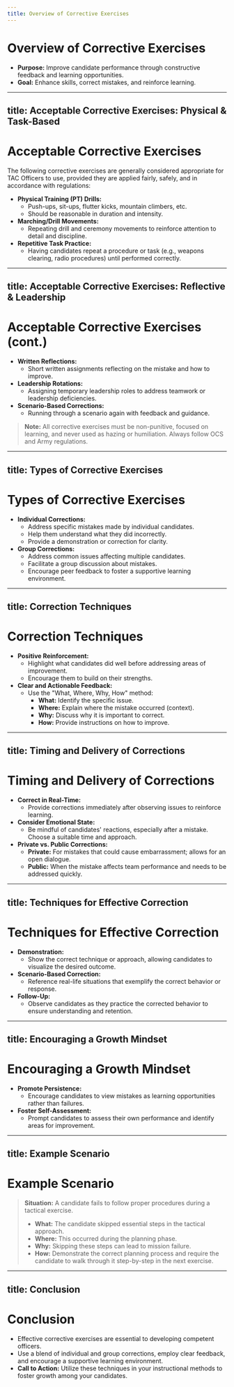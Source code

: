 ```yaml
---
title: Overview of Corrective Exercises
---
```


# Overview of Corrective Exercises

- **Purpose:** Improve candidate performance through constructive feedback and learning opportunities.
- **Goal:** Enhance skills, correct mistakes, and reinforce learning.

---
title: Acceptable Corrective Exercises: Physical & Task-Based
---

# Acceptable Corrective Exercises

The following corrective exercises are generally considered appropriate for TAC Officers to use, provided they are applied fairly, safely, and in accordance with regulations:

- **Physical Training (PT) Drills:**
  - Push-ups, sit-ups, flutter kicks, mountain climbers, etc.
  - Should be reasonable in duration and intensity.
- **Marching/Drill Movements:**
  - Repeating drill and ceremony movements to reinforce attention to detail and discipline.
- **Repetitive Task Practice:**
  - Having candidates repeat a procedure or task (e.g., weapons clearing, radio procedures) until performed correctly.

---
title: Acceptable Corrective Exercises: Reflective & Leadership
---

# Acceptable Corrective Exercises (cont.)

- **Written Reflections:**
  - Short written assignments reflecting on the mistake and how to improve.
- **Leadership Rotations:**
  - Assigning temporary leadership roles to address teamwork or leadership deficiencies.
- **Scenario-Based Corrections:**
  - Running through a scenario again with feedback and guidance.

> **Note:** All corrective exercises must be non-punitive, focused on learning, and never used as hazing or humiliation. Always follow OCS and Army regulations.

---
title: Types of Corrective Exercises
---

# Types of Corrective Exercises

- **Individual Corrections:**
  - Address specific mistakes made by individual candidates.
  - Help them understand what they did incorrectly.
  - Provide a demonstration or correction for clarity.
- **Group Corrections:**
  - Address common issues affecting multiple candidates.
  - Facilitate a group discussion about mistakes.
  - Encourage peer feedback to foster a supportive learning environment.

---
title: Correction Techniques
---

# Correction Techniques

- **Positive Reinforcement:**
  - Highlight what candidates did well before addressing areas of improvement.
  - Encourage them to build on their strengths.
- **Clear and Actionable Feedback:**
  - Use the "What, Where, Why, How" method:
    - **What:** Identify the specific issue.
    - **Where:** Explain where the mistake occurred (context).
    - **Why:** Discuss why it is important to correct.
    - **How:** Provide instructions on how to improve.

---
title: Timing and Delivery of Corrections
---

# Timing and Delivery of Corrections

- **Correct in Real-Time:**
  - Provide corrections immediately after observing issues to reinforce learning.
- **Consider Emotional State:**
  - Be mindful of candidates' reactions, especially after a mistake. Choose a suitable time and approach.
- **Private vs. Public Corrections:**
  - **Private:** For mistakes that could cause embarrassment; allows for an open dialogue.
  - **Public:** When the mistake affects team performance and needs to be addressed quickly.

---
title: Techniques for Effective Correction
---

# Techniques for Effective Correction

- **Demonstration:**
  - Show the correct technique or approach, allowing candidates to visualize the desired outcome.
- **Scenario-Based Correction:**
  - Reference real-life situations that exemplify the correct behavior or response.
- **Follow-Up:**
  - Observe candidates as they practice the corrected behavior to ensure understanding and retention.

---
title: Encouraging a Growth Mindset
---

# Encouraging a Growth Mindset

- **Promote Persistence:**
  - Encourage candidates to view mistakes as learning opportunities rather than failures.
- **Foster Self-Assessment:**
  - Prompt candidates to assess their own performance and identify areas for improvement.

---
title: Example Scenario
---

# Example Scenario

> **Situation:** A candidate fails to follow proper procedures during a tactical exercise.
>
> - **What:** The candidate skipped essential steps in the tactical approach.
> - **Where:** This occurred during the planning phase.
> - **Why:** Skipping these steps can lead to mission failure.
> - **How:** Demonstrate the correct planning process and require the candidate to walk through it step-by-step in the next exercise.

---
title: Conclusion
---

# Conclusion

- Effective corrective exercises are essential to developing competent officers.
- Use a blend of individual and group corrections, employ clear feedback, and encourage a supportive learning environment.
- **Call to Action:** Utilize these techniques in your instructional methods to foster growth among your candidates.

<!--
Visuals to Consider:
- Flowchart showing the corrective feedback process.
- Example images of candidates engaged in both correct and incorrect actions during exercises.
- Quotes from successful military leaders about the importance of learning from mistakes.
--> 